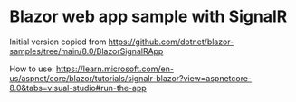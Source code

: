 # Blazor web app sample with SignalR

Initial version copied from https://github.com/dotnet/blazor-samples/tree/main/8.0/BlazorSignalRApp

How to use: https://learn.microsoft.com/en-us/aspnet/core/blazor/tutorials/signalr-blazor?view=aspnetcore-8.0&tabs=visual-studio#run-the-app
